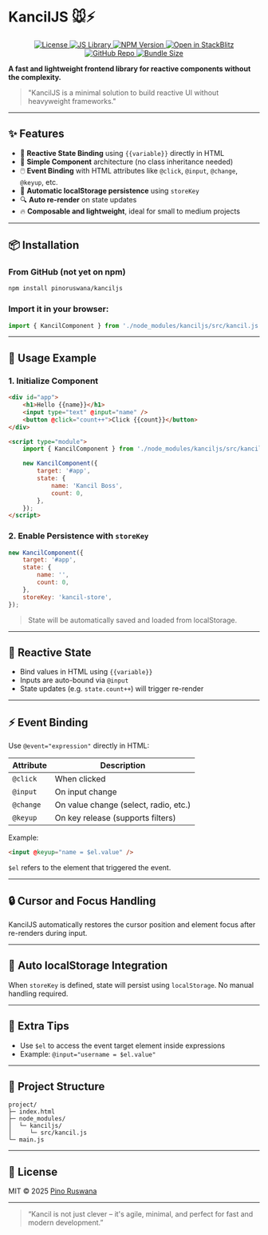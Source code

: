 # KancilJS 🐭⚡

<p align="center">
  <a href="LICENSE">
    <img src="https://img.shields.io/badge/License-MIT-yellow.svg" alt="License">
  </a>
  <a href="https://developer.mozilla.org/en-US/docs/Web/JavaScript">
    <img src="https://img.shields.io/badge/made%20with-JavaScript-blue?logo=javascript" alt="JS Library">
  </a>

  <a href="https://www.npmjs.com/package/kanciljs" target="_blank" rel="noopener">
  <img src="https://img.shields.io/npm/v/kanciljs" alt="NPM Version">
</a>

<a href="https://stackblitz.com/github/pinoruswana/kanciljs-demo" target="_blank" rel="noopener">
  <img src="https://img.shields.io/badge/StackBlitz-Live-blue?logo=stackblitz" alt="Open in StackBlitz">
</a>
<br />
  <a href="https://github.com/pinoruswana/kanciljs">
    <img src="https://img.shields.io/badge/github-pinoruswana/kanciljs-blue?logo=github" alt="GitHub Repo">
  </a>

  <a href="https://bundlephobia.com/package/kanciljs">
    <img src="https://img.shields.io/bundlephobia/min/kanciljs?label=min+size" alt="Bundle Size">
  </a>

</p>

**A fast and lightweight frontend library for reactive components without the complexity.**

> "KancilJS is a minimal solution to build reactive UI without heavyweight frameworks."

---

## ✨ Features

- 🔄 **Reactive State Binding** using `{{variable}}` directly in HTML
- 🧩 **Simple Component** architecture (no class inheritance needed)
- 🖱️ **Event Binding** with HTML attributes like `@click`, `@input`, `@change`, `@keyup`, etc.
- 💾 **Automatic localStorage persistence** using `storeKey`
- 🔍 **Auto re-render** on state updates
- 🔥 **Composable and lightweight**, ideal for small to medium projects

---

## 📦 Installation

### From GitHub (not yet on npm)

```bash
npm install pinoruswana/kanciljs
```

### Import it in your browser:

```js
import { KancilComponent } from './node_modules/kanciljs/src/kancil.js';
```

---

## 🚀 Usage Example

### 1. Initialize Component

```html
<div id="app">
    <h1>Hello {{name}}</h1>
    <input type="text" @input="name" />
    <button @click="count++">Click {{count}}</button>
</div>

<script type="module">
    import { KancilComponent } from './node_modules/kanciljs/src/kancil.js';

    new KancilComponent({
        target: '#app',
        state: {
            name: 'Kancil Boss',
            count: 0,
        },
    });
</script>
```

### 2. Enable Persistence with `storeKey`

```js
new KancilComponent({
    target: '#app',
    state: {
        name: '',
        count: 0,
    },
    storeKey: 'kancil-store',
});
```

> State will be automatically saved and loaded from localStorage.

---

## 🧠 Reactive State

- Bind values in HTML using `{{variable}}`
- Inputs are auto-bound via `@input`
- State updates (e.g. `state.count++`) will trigger re-render

---

## ⚡ Event Binding

Use `@event="expression"` directly in HTML:

| Attribute | Description                           |
| --------- | ------------------------------------- |
| `@click`  | When clicked                          |
| `@input`  | On input change                       |
| `@change` | On value change (select, radio, etc.) |
| `@keyup`  | On key release (supports filters)     |

Example:

```html
<input @keyup="name = $el.value" />
```

`$el` refers to the element that triggered the event.

---

## 🔒 Cursor and Focus Handling

KancilJS automatically restores the cursor position and element focus after re-renders during input.

---

## 💾 Auto localStorage Integration

When `storeKey` is defined, state will persist using `localStorage`. No manual handling required.

---

## 🧪 Extra Tips

- Use `$el` to access the event target element inside expressions
- Example: `@input="username = $el.value"`

---

## 📁 Project Structure

```
project/
├─ index.html
├─ node_modules/
│  └─ kanciljs/
│     └─ src/kancil.js
└─ main.js
```

---

## 📄 License

MIT © 2025 [Pino Ruswana](https://github.com/pinoruswana)

---

> “Kancil is not just clever – it's agile, minimal, and perfect for fast and modern development.”
